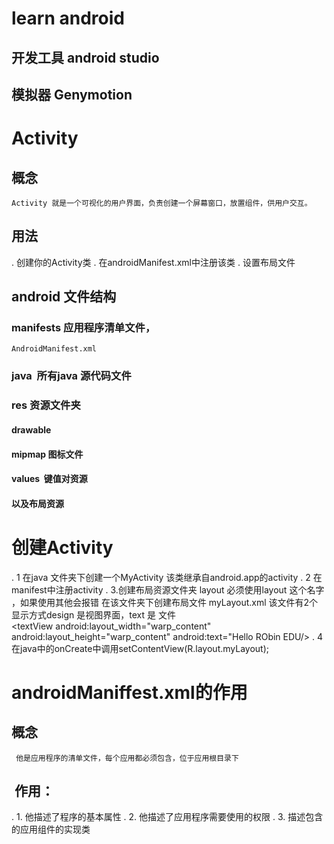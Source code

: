 # learn android
## 开发工具 android studio
## 模拟器 Genymotion 
# Activity
## 概念
	Activity 就是一个可视化的用户界面，负责创建一个屏幕窗口，放置组件，供用户交互。
## 用法
. 创建你的Activity类
. 在androidManifest.xml中注册该类
. 设置布局文件
## android 文件结构
### manifests 应用程序清单文件，
	AndroidManifest.xml
###  java  所有java 源代码文件
###  res 资源文件夹 
#### drawable 
#### mipmap 图标文件
#### values  键值对资源
#### 以及布局资源
# 创建Activity 
. 1 在java 文件夹下创建一个MyActivity 该类继承自android.app的activity
. 2 在manifest中注册activity 
	<activity android:name=".Myactivity">
		<action android:name="android.intent.MAIN"/>
		<catergory android:name="android.intent.catergory.LAUNCHER"/>
	</activity>
. 3.创建布局资源文件夹 layout 必须使用layout 这个名字 ，如果使用其他会报错
	 在该文件夹下创建布局文件 myLayout.xml
	 该文件有2个显示方式design 是视图界面，text 是 文件	
	 <textView 
	 	android:layout_width="warp_content"
		android:layout_height="warp_content"
		android:text="Hello RObin EDU/>
. 4 在java中的onCreate中调用setContentView(R.layout.myLayout);
# androidManiffest.xml的作用
## 概念
	 他是应用程序的清单文件，每个应用都必须包含，位于应用根目录下
##  作用：
. 1. 他描述了程序的基本属性
. 2. 他描述了应用程序需要使用的权限
. 3. 描述包含的应用组件的实现类

